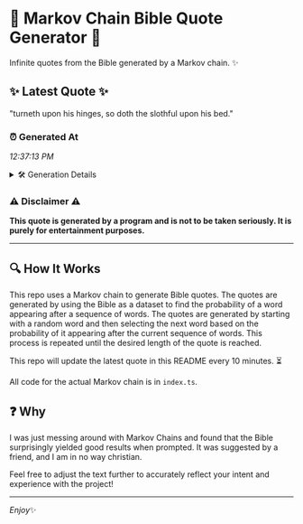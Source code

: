 # 📖 Markov Chain Bible Quote Generator 📖

Infinite quotes from the Bible generated by a Markov chain. ✨

## ✨ Latest Quote ✨
"turneth upon his hinges, so doth the slothful upon his bed."

### ⏰ Generated At
*12:37:13 PM*

<details>
    <summary>🛠️ Generation Details</summary>
    <p>
        <strong>🌱 Seed:</strong> turneth<br>
        <strong>🔄 Iterations:</strong> 10<br>
        <strong>📜 Context History:</strong><br>[ turneth ]: upon<br>[ turneth, upon ]: his<br>[ turneth, upon, his ]: hinges,<br>[ turneth, upon, his, hinges, ]: so<br>[ turneth, upon, his, hinges,, so ]: doth<br>[ turneth, upon, his, hinges,, so, doth ]: the<br>[ upon, his, hinges,, so, doth, the ]: slothful<br>[ his, hinges,, so, doth, the, slothful ]: upon<br>[ hinges,, so, doth, the, slothful, upon ]: his<br>[ so, doth, the, slothful, upon, his ]: bed.<br>
    </p>
</details>

### ⚠️ Disclaimer ⚠️
**This quote is generated by a program and is not to be taken seriously. It is purely for entertainment purposes.**

---

## 🔍 How It Works

This repo uses a Markov chain to generate Bible quotes. The quotes are generated by using the Bible as a dataset to find the probability of a word appearing after a sequence of words. The quotes are generated by starting with a random word and then selecting the next word based on the probability of it appearing after the current sequence of words. This process is repeated until the desired length of the quote is reached.

This repo will update the latest quote in this README every 10 minutes. ⏳

All code for the actual Markov chain is in `index.ts`.

## ❓ Why

I was just messing around with Markov Chains and found that the Bible surprisingly yielded good results when prompted. 
It was suggested by a friend, and I am in no way christian.

Feel free to adjust the text further to accurately reflect your intent and experience with the project!

---

*Enjoy*✨
